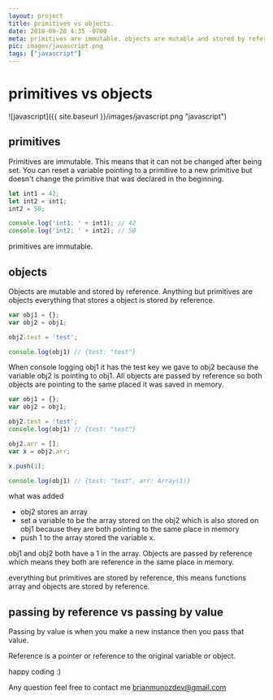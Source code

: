 ```yaml
---
layout: project
title: primitives vs objects.
date: 2018-09-28 4:35 -0700
meta: primitives are immutable. objects are mutable and stored by reference
pic: images/javascript.png
tags: ["javascript"]
---
```


# primitives vs objects

![javascript]({{ site.baseurl }}/images/javascript.png "javascript")


## primitives

Primitives are immutable. This means that it can not be changed after being set. You can reset a variable pointing to a primitive to a new primitive but doesn't change the primitive that was declared in the beginning.

```javascript
let int1 = 42;
let int2 = int1;
int2 = 50;

console.log('int1: ' + int1); // 42
console.log('int2: ' + int2); // 50
```
primitives are immutable.


## objects

Objects are mutable and stored by reference. Anything but primitives are objects everything that stores a object is stored by reference.

```javascript
var obj1 = {};
var obj2 = obj1;

obj2.test = 'test';

console.log(obj1) // {test: "test"}
```
When console logging obj1 it has the test key we gave to obj2 because the variable obj2 is pointing to obj1. All objects are passed by reference so both objects are pointing to the same placed it was saved in memory.

```javascript
var obj1 = {};
var obj2 = obj1;

obj2.test = 'test';
console.log(obj1) // {test: "test"}

obj2.arr = [];
var x = obj2.arr;

x.push(1);

console.log(obj1) // {test: "test", arr: Array(1)}
```
what was added

* obj2 stores an array
* set a variable to be the array stored on the obj2 which is also stored on obj1 because they are both pointing to the same place in memory
* push 1 to the array stored the variable x.

obj1 and obj2 both have a 1 in the array. Objects are passed by reference which means they both are reference in the same place in memory.

everything but primitives are stored by reference, this means functions array and objects are stored by reference.

## passing by reference vs passing by value

Passing by value is when you make a new instance then you pass that value.

Reference is a pointer or reference to the original variable or object.

happy coding :)

Any question feel free to contact me brianmunozdev@gmail.com
